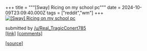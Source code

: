 +++
title = """[Sway] Ricing on my school pc"""
date = 2024-10-09T23:09:40.000Z
tags = ["reddit","wm"]
+++
[![[Sway] Ricing on my school pc](https://b.thumbs.redditmedia.com/Oe_JaBgcUTAUTAmpdhkK28s6Ksw723KNv04XMVUL72E.jpg "[Sway] Ricing on my school pc")](https://www.reddit.com/r/unixporn/comments/1g04wmn/sway_ricing_on_my_school_pc/)

submitted by [/u/Real\_TragicConert785](https://www.reddit.com/user/Real_TragicConert785)  
[\[link\]](https://www.reddit.com/gallery/1g04wmn) [\[comments\]](https://www.reddit.com/r/unixporn/comments/1g04wmn/sway_ricing_on_my_school_pc/)

[[source]](https://www.reddit.com/r/unixporn/comments/1g04wmn/sway_ricing_on_my_school_pc/)
